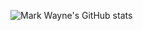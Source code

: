 
![Mark Wayne's GitHub stats](https://github-readme-stats.vercel.app/api?username=marcuwynu23&show_icons=true&theme=dracula)
